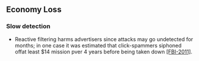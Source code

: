 ## Economy Loss

### Slow detection
- Reactive filtering harms advertisers since attacks may go undetected for months; in one case it was estimated that click-spammers siphoned offat least $14 mission pver 4 years before being taken down [[FBI-2011]](http://www.fbi.gov/news/stories/2011/november/malware_110911). 
